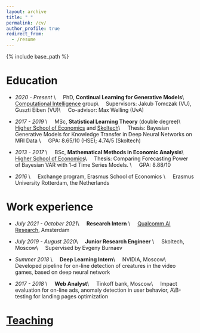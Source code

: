 ```yaml
---
layout: archive
title: " "
permalink: /cv/
author_profile: true
redirect_from:
  - /resume
---
```


{% include base_path %}

Education
======

* *2020 - Present* \\
&nbsp;&nbsp;&nbsp; PhD, **Continual Learning for Generative Models**\\
&nbsp;&nbsp;&nbsp; [Computational Intelligence](https://cs.vu.nl/ci/) group\\
&nbsp;&nbsp;&nbsp; Supervisors: Jakub Tomczak (VU), Guszti Eiben (VU)\\
&nbsp;&nbsp;&nbsp; Co-advisor: Max Welling (UvA)

* *2017 - 2019* \\
&nbsp;&nbsp;&nbsp; MSc, **Statistical Learning Theory** (double degree)\\
&nbsp;&nbsp;&nbsp; [Higher School of Economics](https://www.hse.ru/en/ma/sltheory/) and
[Skoltech](https://www.skoltech.ru/en/education/msc-programs/ds/slt/)\\
&nbsp;&nbsp;&nbsp; Thesis: Bayesian Generative Models for Knowledge Transfer in Deep Neural Networks on MRI Data \\
&nbsp;&nbsp;&nbsp; GPA:  8.65/10 (HSE); 4.74/5 (Skoltech)
 
* *2013 - 2017* \\
&nbsp;&nbsp;&nbsp; BSc, **Mathematical Methods in Economic Analysis**\\
&nbsp;&nbsp;&nbsp; [Higher School of Economics](https://www.hse.ru/en/ba/economics)\\
&nbsp;&nbsp;&nbsp; Thesis: Comparing Forecasting Power of Bayesian VAR with 1-d Time Series Models. \\
&nbsp;&nbsp;&nbsp; GPA: 8.88/10

* *2016* \\
&nbsp;&nbsp;&nbsp; Exchange program, Erasmus School of Economics \\
&nbsp;&nbsp;&nbsp; Erasmus University Rotterdam, the Netherlands

Work experience
======

* *July 2021 - October 2021*\\
  &nbsp;&nbsp;&nbsp; **Research Intern** \\
  &nbsp;&nbsp;&nbsp; [Qualcomm AI Research](https://www.qualcomm.com/research/artificial-intelligence/ai-research), Amsterdam
  
* *July 2019 - August 2020*\\
&nbsp;&nbsp;&nbsp; **Junior Research Engineer** \\
&nbsp;&nbsp;&nbsp; Skoltech, Moscow\\
&nbsp;&nbsp;&nbsp; Supervised by Evgeny Burnaev

* *Summer 2018* \\
&nbsp;&nbsp;&nbsp; **Deep Learning Intern**\\
&nbsp;&nbsp;&nbsp; NVIDIA, Moscow\\
&nbsp;&nbsp;&nbsp; Developed pipeline for on-line detection of creatures in the video games, based on deep neural network
  
* *2017 - 2018* \\
&nbsp;&nbsp;&nbsp; **Web Analyst**\\
&nbsp;&nbsp;&nbsp; Tinkoff bank, Moscow\\
&nbsp;&nbsp;&nbsp; Impact evaluation for on-line ads, anomaly detection in user behavior, A\B-testing for landing pages optimization 

[Teaching](https://akuzina.github.io/teaching/)
======
  
